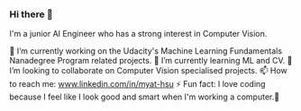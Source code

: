 ### Hi there 👋

I'm a junior AI Engineer who has a strong interest in Computer Vision.

 🔭 I’m currently working on the Udacity's Machine Learning Fundamentals Nanadegree Program related projects.
 🌱 I’m currently learning ML and CV.
 👯 I’m looking to collaborate on Computer Vision specialised projects.
 📫 How to reach me: www.linkedin.com/in/myat-hsu
 ⚡ Fun fact: I love coding because I feel like I look good and smart when I'm working a computer.🤭
